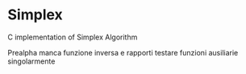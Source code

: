 Simplex
=======

C implementation of Simplex Algorithm

Prealpha 
manca funzione inversa e rapporti
testare funzioni ausiliarie singolarmente

